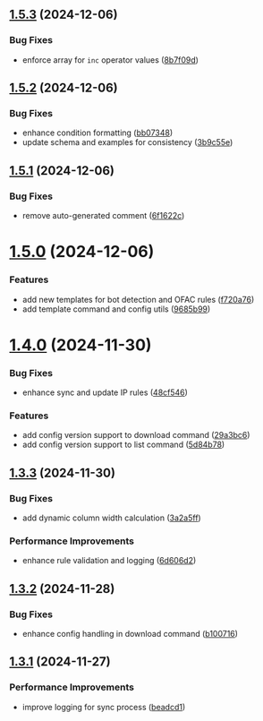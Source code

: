 ## [1.5.3](https://github.com/gfargo/vercel-doorman/compare/v1.5.2...v1.5.3) (2024-12-06)


### Bug Fixes

* enforce array for `inc` operator values ([8b7f09d](https://github.com/gfargo/vercel-doorman/commit/8b7f09dbeb82bff38de3a4f177345c5c98637f3f))

## [1.5.2](https://github.com/gfargo/vercel-doorman/compare/v1.5.1...v1.5.2) (2024-12-06)


### Bug Fixes

* enhance condition formatting ([bb07348](https://github.com/gfargo/vercel-doorman/commit/bb07348f8e52357db6b00d29a69a04b7c023f9de))
* update schema and examples for consistency ([3b9c55e](https://github.com/gfargo/vercel-doorman/commit/3b9c55eda396d4371403db18a7a1a9408c9be8bc))

## [1.5.1](https://github.com/gfargo/vercel-doorman/compare/v1.5.0...v1.5.1) (2024-12-06)


### Bug Fixes

* remove auto-generated comment ([6f1622c](https://github.com/gfargo/vercel-doorman/commit/6f1622cfeb2dc817519f47eccd2614cea0ce79aa))

# [1.5.0](https://github.com/gfargo/vercel-doorman/compare/v1.4.0...v1.5.0) (2024-12-06)


### Features

* add new templates for bot detection and OFAC rules ([f720a76](https://github.com/gfargo/vercel-doorman/commit/f720a76412211c9960d6538378093dd90d7ed30c))
* add template command and config utils ([9685b99](https://github.com/gfargo/vercel-doorman/commit/9685b9999f4ae33bebfff1ddf36ef38a17f5ec60))

# [1.4.0](https://github.com/gfargo/vercel-doorman/compare/v1.3.3...v1.4.0) (2024-11-30)


### Bug Fixes

* enhance sync and update IP rules ([48cf546](https://github.com/gfargo/vercel-doorman/commit/48cf5465e0e04bc318a46ca99b68018242f11b45))


### Features

* add config version support to download command ([29a3bc6](https://github.com/gfargo/vercel-doorman/commit/29a3bc6651ea3297fd4759a550deb58b14f7048f))
* add config version support to list command ([5d84b78](https://github.com/gfargo/vercel-doorman/commit/5d84b787740100c4386e656e909814549dd0d22d))

## [1.3.3](https://github.com/gfargo/vercel-doorman/compare/v1.3.2...v1.3.3) (2024-11-30)


### Bug Fixes

* add dynamic column width calculation ([3a2a5ff](https://github.com/gfargo/vercel-doorman/commit/3a2a5ff12655c408065dd2e80759548075dcdc94))


### Performance Improvements

* enhance rule validation and logging ([6d606d2](https://github.com/gfargo/vercel-doorman/commit/6d606d22a3d5e9f05180198eb538e88f687309a0))

## [1.3.2](https://github.com/gfargo/vercel-doorman/compare/v1.3.1...v1.3.2) (2024-11-28)


### Bug Fixes

* enhance config handling in download command ([b100716](https://github.com/gfargo/vercel-doorman/commit/b10071689bb643cb511ccac4f0c9de5e7141a2de))

## [1.3.1](https://github.com/gfargo/vercel-doorman/compare/v1.3.0...v1.3.1) (2024-11-27)


### Performance Improvements

* improve logging for sync process ([beadcd1](https://github.com/gfargo/vercel-doorman/commit/beadcd13494ccbda48b69a8e7e1fef19a4a1c4b8))

